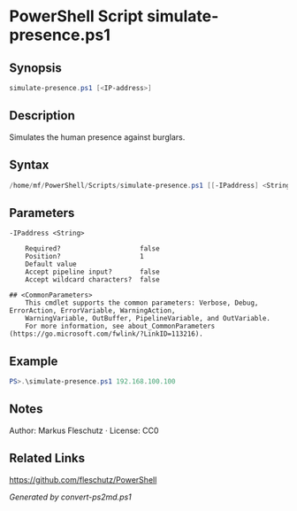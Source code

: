 # PowerShell Script simulate-presence.ps1

## Synopsis
```powershell
simulate-presence.ps1 [<IP-address>]
```

## Description
Simulates the human presence against burglars.

## Syntax
```powershell
/home/mf/PowerShell/Scripts/simulate-presence.ps1 [[-IPaddress] <String>] [<CommonParameters>]
```

## Parameters

```
-IPaddress <String>
    
    Required?                    false
    Position?                    1
    Default value                
    Accept pipeline input?       false
    Accept wildcard characters?  false
```

```
## <CommonParameters>
    This cmdlet supports the common parameters: Verbose, Debug, ErrorAction, ErrorVariable, WarningAction, 
    WarningVariable, OutBuffer, PipelineVariable, and OutVariable.
    For more information, see about_CommonParameters (https://go.microsoft.com/fwlink/?LinkID=113216).
```

## Example
```powershell
PS>.\simulate-presence.ps1 192.168.100.100
```


## Notes
Author: Markus Fleschutz · License: CC0

## Related Links
https://github.com/fleschutz/PowerShell

*Generated by convert-ps2md.ps1*
